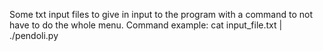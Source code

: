 Some txt input files to give in input to the program with a command to not have to do the whole menu.
Command example:
cat input_file.txt | ./pendoli.py
